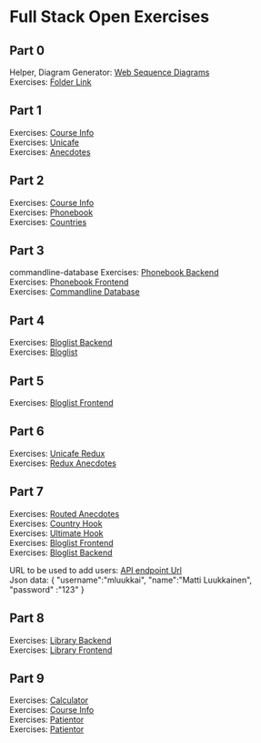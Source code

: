 # Full Stack Open Exercises

## Part 0

Helper, Diagram Generator: [Web Sequence Diagrams](https://www.websequencediagrams.com)<br>
Exercises: [Folder Link](/part0)<br>

## Part 1

Exercises: [Course Info](/part1/courseinfo)<br>
Exercises: [Unicafe](/part1/unicafe)<br>
Exercises: [Anecdotes](/part1/anecdotes)

## Part 2

Exercises: [Course Info](/part2/courseinfo)<br>
Exercises: [Phonebook](/part2/phonebook)<br>
Exercises: [Countries](/part2/countries)<br>

## Part 3

commandline-database
Exercises: [Phonebook Backend](/part3/phonebook-backend)<br>
Exercises: [Phonebook Frontend](/part3/phonebook-frontend)<br>
Exercises: [Commandline Database](/part3/commandline-database)<br>

## Part 4

Exercises: [Bloglist Backend](/part4/bloglist-backend)<br>
Exercises: [Bloglist](/part4/bloglist)<br>

## Part 5

Exercises: [Bloglist Frontend](/part5/bloglist-frontend)<br>

## Part 6

Exercises: [Unicafe Redux](/part6/unicafe-redux)<br>
Exercises: [Redux Anecdotes](/part6/redux-anecdotes)<br>

## Part 7

Exercises: [Routed Anecdotes](/part7/country-hook)<br>
Exercises: [Country Hook](/part7/routed-anecdotes)<br>
Exercises: [Ultimate Hook](/part7/ultimate-hooks)<br>
Exercises: [Bloglist Frontend](/part7/bloglist-frontend)<br>
Exercises: [Bloglist Backend](/part7/bloglist-backend)<br>

URL to be used to add users:  [API endpoint Url](http://localhost:3003/api/user)<br>
Json data: { "username":"mluukkai", "name":"Matti Luukkainen", "password" :"123" }

## Part 8

Exercises: [Library Backend](/part8/library-backend)<br>
Exercises: [Library Frontend](/part8/library-frontend)<br>

## Part 9

Exercises: [Calculator](/part9/calculator-typescript)<br>
Exercises: [Course Info](/part9/courseinfo-typescript)<br>
Exercises: [Patientor](/part9/patientor-backend)<br>
Exercises: [Patientor](/part9/patientor-frontend)<br>